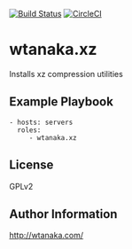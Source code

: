 [![Build Status](https://travis-ci.org/wtanaka/ansible-role-xz.svg?branch=master)](https://travis-ci.org/wtanaka/ansible-role-xz)
[![CircleCI](https://circleci.com/gh/wtanaka/ansible-role-xz.svg?style=svg)](https://circleci.com/gh/wtanaka/ansible-role-xz)

wtanaka.xz
==========

Installs xz compression utilities

Example Playbook
----------------

    - hosts: servers
      roles:
         - wtanaka.xz

License
-------

GPLv2

Author Information
------------------

http://wtanaka.com/
